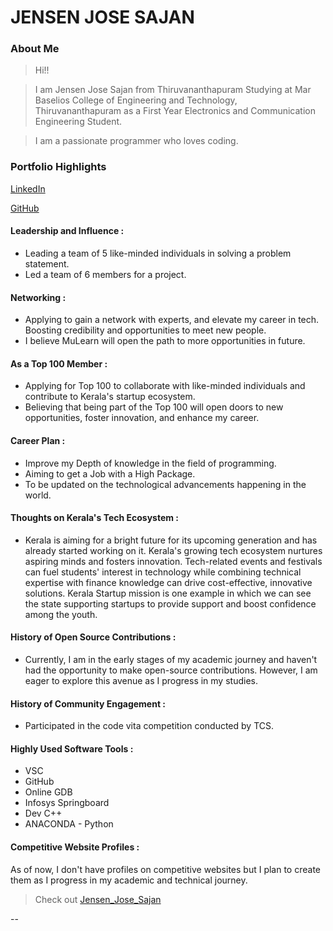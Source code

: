 # JENSEN JOSE SAJAN

### About Me

> Hi!!

> I am Jensen Jose Sajan from Thiruvananthapuram Studying at Mar Baselios College of Engineering and Technology, Thiruvananthapuram as a First Year Electronics and Communication Engineering Student.

> I am a passionate programmer who loves coding.

### Portfolio Highlights

[LinkedIn](https://www.linkedin.com/in/jensen-jose-sajan-32654027b/)

[GitHub](https://github.com/jjs123466)

#### Leadership and Influence : 

- Leading a team of 5 like-minded individuals in solving a problem statement.
- Led a team of 6 members for a project.

#### Networking : 

- Applying to gain a network with experts, and elevate my career in tech. Boosting credibility and opportunities to meet new people.
- I believe MuLearn will open the path to more opportunities in future.

#### As a Top 100 Member : 

- Applying for Top 100 to collaborate with like-minded individuals and contribute to Kerala's startup ecosystem.
- Believing that being part of the Top 100 will open doors to new opportunities, foster innovation, and enhance my career.

#### Career Plan : 

- Improve my Depth of knowledge in the field of programming.
- Aiming to get a Job with a High Package.
- To be updated on the technological advancements happening in the world.

#### Thoughts on Kerala's Tech Ecosystem :

- Kerala is aiming for a bright future for its upcoming generation and has already started working on it. Kerala's growing tech ecosystem nurtures aspiring minds and fosters innovation. Tech-related events and festivals can fuel students' interest in technology while combining technical expertise with finance knowledge can drive cost-effective, innovative solutions. Kerala Startup mission is one example in which we can see the state supporting startups to provide support and boost confidence among the youth.

#### History of Open Source Contributions :

- Currently, I am in the early stages of my academic journey and haven't had the opportunity to make open-source contributions. However, I am eager to explore this avenue as I progress in my studies.

#### History of Community Engagement :

- Participated in the code vita competition conducted by TCS.

#### Highly Used Software Tools :

- VSC
- GitHub
- Online GDB
- Infosys Springboard
- Dev C++
- ANACONDA - Python

#### Competitive Website Profiles :

As of now, I don't have profiles on competitive websites but I plan to create them as I progress in my academic and technical journey.

> Check out [Jensen_Jose_Sajan](https://github.com/JJS123466/Top-100-Coders/blob/main/profile/jensenjosesajan%40mulearn.md)

--
